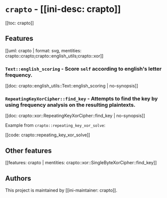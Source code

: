 # `crapto` - [[ini-desc: crapto]]

[[toc: crapto]]

## Features

[[uml: crapto | format: svg, mentities: crapto::crapto;crapto::english_utils;crapto::xor]]

### `Text::english_scoring` - Score `self` according to english's letter frequency.

[[doc: crapto::english_utils::Text::english_scoring | no-synopsis]]

### `RepeatingKeyXorCipher::find_key` - Attempts to find the key by using frequency analysis on the resulting plaintexts.

[[doc: crapto::xor::RepeatingKeyXorCipher::find_key | no-synopsis]]

Example from `crapto::repeating_key_xor_solve`:

[[code: crapto::repeating_key_xor_solve]]

## Other features

[[features: crapto | mentities: crapto::xor::SingleByteXorCipher::find_key]]

## Authors

This project is maintained by [[ini-maintainer: crapto]].
